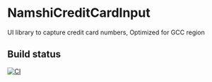 # NamshiCreditCardInput
UI library to capture credit card numbers, Optimized for GCC region
## Build status
[![CI](https://github.com/namshi/NamshiCreditCardInput/actions/workflows/build.yml/badge.svg?branch=main)](https://github.com/namshi/NamshiCreditCardInput/actions/workflows/build.yml)